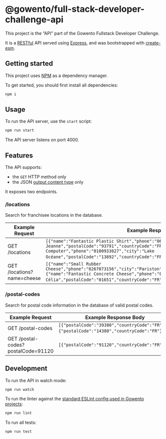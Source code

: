 # @gowento/full-stack-developer-challenge-api

This project is the “API” part of the Gowento Fullstack Developer Challenge.

It is a [RESTful](https://en.wikipedia.org/wiki/Representational_state_transfer) API served using [Express](https://expressjs.com/), and was bootstrapped with [create-esm](https://github.com/standard-things/create-esm).

## Getting started

This project uses [NPM](https://npmjs.com/) as a dependency manager.

To get started, you should first install all dependencies:

```bash
npm i
```

## Usage

To run the API server, use the `start` script:

```bash
npm run start
```

The API server listens on port 4000.

## Features

The API supports:

- the `GET` HTTP method only
- the JSON [output content type](https://developer.mozilla.org/en-US/docs/Web/HTTP/Headers/Content-Type) only

It exposes two endpoints.

### /locations

Search for franchisee locations in the database.

| Example Request            | Example Response Body                                                                                                                                                                                                                          |
| -------------------------- | ---------------------------------------------------------------------------------------------------------------------------------------------------------------------------------------------------------------------------------------------- |
| GET /locations             | `[{"name":"Fantastic Plastic Shirt","phone":"0690132287","city":"East Jeanne","postalCode":"93791","countryCode":"FR"},{"name":"Sleek Fresh Computer","phone":"0100933027","city":"Lake Océane","postalCode":"13892","countryCode":"FR"},`…`]` |
| GET /locations?name=cheese | `[{"name":"Small Rubber Cheese","phone":"0267073156","city":"Pariston","postalCode":"79909","countryCode":"FR"},{"name":"Fantastic Concrete Cheese","phone":"0245952929","city":"Port Célia","postalCode":"01651","countryCode":"FR"},`…`]`    |

### /postal-codes

Search for postal code information in the database of valid postal codes.

| Example Request                    | Example Response Body                                                                       |
| ---------------------------------- | ------------------------------------------------------------------------------------------- |
| GET /postal-codes                  | `[{"postalCode":"39380","countryCode":"FR"},{"postalCode":"14380","countryCode":"FR"},`…`]` |
| GET /postal-codes?postalCode=91120 | `[{"postalCode":"91120","countryCode":"FR"}]`                                               |

## Development

To run the API in watch mode:

```bash
npm run watch
```

To run the linter against the [standard ESLint config used in Gowento projects](https://github.com/gowento/eslint-config-gowento):

```bash
npm run lint
```

To run all tests:

```bash
npm run test
```
